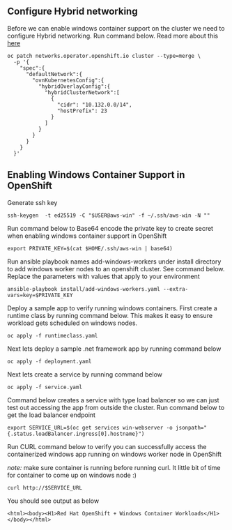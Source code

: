 ## Configure Hybrid networking 
Before we can enable windows container support on the cluster we need to configure Hybrid networking. Run command below. Read more about this [here](https://docs.openshift.com/container-platform/4.13/networking/ovn_kubernetes_network_provider/configuring-hybrid-networking.html)

```
oc patch networks.operator.openshift.io cluster --type=merge \
  -p '{
    "spec":{
      "defaultNetwork":{
        "ovnKubernetesConfig":{
          "hybridOverlayConfig":{
            "hybridClusterNetwork":[
              {
                "cidr": "10.132.0.0/14",
                "hostPrefix": 23
              }
            ]
          }
        }
      }
    }
  }'
```
## Enabling Windows Container Support in OpenShift

Generate ssh key
```
ssh-keygen  -t ed25519 -C "$USER@aws-win" -f ~/.ssh/aws-win -N ""
```

Run command below to Base64 encode the private key to create secret when enabling windows container support in OpenShift 

```
export PRIVATE_KEY=$(cat $HOME/.ssh/aws-win | base64)
```

Run ansible playbook names add-windows-workers under install directory to add windows worker nodes to an openshift cluster. See command below. Replace the parameters with values that apply to your environment

```
ansible-playbook install/add-windows-workers.yaml --extra-vars=key=$PRIVATE_KEY
```

Deploy a sample app to verify running windows containers. First create a runtime class by running command below. This makes it easy to ensure workload gets scheduled on windows nodes.

```
oc apply -f runtimeclass.yaml
```

Next lets deploy a sample .net framework app by running command below

```
oc apply -f deployment.yaml
```

Next lets create a service by running command below

```
oc apply -f service.yaml
```

Command below creates a service with type load balancer so we can just test out accessing the app from outside the cluster. Run command below to get the load balancer endpoint

```
export SERVICE_URL=$(oc get services win-webserver -o jsonpath="{.status.loadBalancer.ingress[0].hostname}")
```

Run CURL command below to verify you can successfully access the containerized windows app running on windows worker node in OpenShift

*note:* make sure container is running before running curl. It little bit of time for container to come up on windows node :) 

```
curl http://$SERVICE_URL
```

You should see output as below

```
<html><body><H1>Red Hat OpenShift + Windows Container Workloads</H1></body></html>
```




